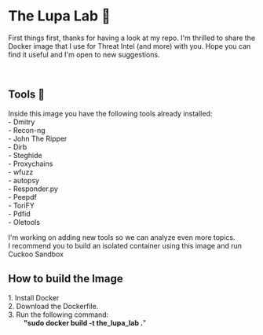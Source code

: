 <h1> The Lupa Lab &#128270</h1>
<p>First things first, thanks for having a look at my repo. I'm thrilled to share the Docker image that I use for Threat Intel (and more) with you. Hope you can find it useful and I'm open to new suggestions.</p>
<br>
<h2>Tools &#128295;</h2>
<p>Inside this image you have the following tools already installed: <br>
- Dmitry <br>
- Recon-ng<br>
- John The Ripper<br>
- Dirb<br>
- Steghide<br>
- Proxychains<br>
- wfuzz<br>
- autopsy<br>
- Responder.py<br>
- Peepdf<br>
- ToriFY<br>
- Pdfid<br>
- Oletools</p>
<p>I'm working on adding new tools so we can analyze even more topics.<br>
I recommend you to build an isolated container using this image and run Cuckoo Sandbox</p>

<h2>How to build the Image</h2>
<p>1. Install Docker<br>
2. Download the Dockerfile.<br>
3. Run the following command:<br>
  &nbsp; &nbsp; &nbsp; &nbsp; <b>"sudo docker build -t the_lupa_lab .</b>"
</p>




